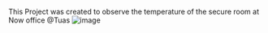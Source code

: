 This Project was created to observe the temperature of the secure room at Now office @Tuas
![image](https://user-images.githubusercontent.com/74981128/129324579-a731091b-b4c6-47bd-b8c7-e149105546c2.png)

